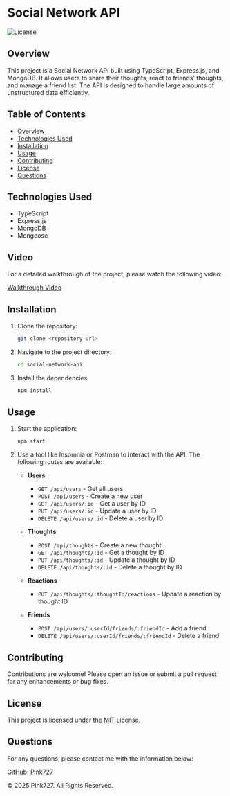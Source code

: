 
# Social Network API

![License](https://img.shields.io/badge/license-MIT-blue.svg)

## Overview

This project is a Social Network API built using TypeScript, Express.js, and MongoDB. It allows users to share their thoughts, react to friends' thoughts, and manage a friend list. The API is designed to handle large amounts of unstructured data efficiently.


## Table of Contents

- [Overview](#overview)
- [Technologies Used](#technologies-used)
- [Installation](#installation)
- [Usage](#usage)
- [Contributing](#contributing)
- [License](#license)
- [Questions](#questions)


## Technologies Used

- TypeScript
- Express.js
- MongoDB
- Mongoose


## Video

For a detailed walkthrough of the project, please watch the following video:

[Walkthrough Video](https://example.com/walkthrough-video)


## Installation

1. Clone the repository:
   ```sh
   git clone <repository-url>
   ```
2. Navigate to the project directory:
   ```sh
   cd social-network-api
   ```
3. Install the dependencies:
   ```sh
   npm install
   ```

## Usage

1. Start the application:
   ```sh
   npm start
   ```
2. Use a tool like Insomnia or Postman to interact with the API. The following routes are available:

   - **Users**
   
     - `GET /api/users` - Get all users
     - `POST /api/users` - Create a new user
     - `GET /api/users/:id` - Get a user by ID
     - `PUT /api/users/:id` - Update a user by ID
     - `DELETE /api/users/:id` - Delete a user by ID

   - **Thoughts**
     - `POST /api/thoughts` - Create a new thought
     - `GET /api/thoughts/:id` - Get a thought by ID
     - `PUT /api/thoughts/:id` - Update a thought by ID
     - `DELETE /api/thoughts/:id` - Delete a thought by ID

   - **Reactions**
     - `PUT /api/thoughts/:thoughtId/reactions` - Update a reaction by thought ID


   - **Friends**
      - `POST /api/users/:userId/friends/:friendId` - Add a friend
      - `DELETE /api/users/:userId/friends/:friendId` - Delete a friend


## Contributing

Contributions are welcome! Please open an issue or submit a pull request for any enhancements or bug fixes.

## License

This project is licensed under the [MIT License](https://opensource.org/licenses/MIT).

## Questions

For any questions, please contact me with the information below:

GitHub: [Pink727](https://github.com/Pink727)

© 2025 Pink727. All Rights Reserved.

